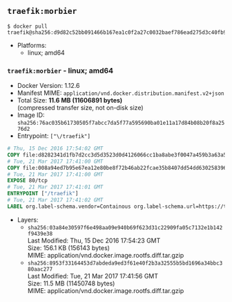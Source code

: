 ## `traefik:morbier`

```console
$ docker pull traefik@sha256:d9d82c52bb091466b167ea1c0f2a27c0032baef786ead275d3c40fb9e4759aaa
```

-	Platforms:
	-	linux; amd64

### `traefik:morbier` - linux; amd64

-	Docker Version: 1.12.6
-	Manifest MIME: `application/vnd.docker.distribution.manifest.v2+json`
-	Total Size: **11.6 MB (11606891 bytes)**  
	(compressed transfer size, not on-disk size)
-	Image ID: `sha256:76ac035b61730505f7abcc7da5f77a595690ba01e11a17d84b08b20f8a2576d2`
-	Entrypoint: `["\/traefik"]`

```dockerfile
# Thu, 15 Dec 2016 17:54:02 GMT
COPY file:d8282341d1fb7d2cc3d5d3523d0d4126066cc1ba8abe3f0047a459b3a63a5653 in /etc/ssl/certs/ 
# Tue, 21 Mar 2017 17:41:00 GMT
COPY file:008a94ed7b95e67ea12e80be8f72b46ab22fcae35b8407dd54dd630258396b47 in / 
# Tue, 21 Mar 2017 17:41:00 GMT
EXPOSE 80/tcp
# Tue, 21 Mar 2017 17:41:01 GMT
ENTRYPOINT ["/traefik"]
# Tue, 21 Mar 2017 17:41:02 GMT
LABEL org.label-schema.vendor=Containous org.label-schema.url=https://traefik.io org.label-schema.name=Traefik org.label-schema.description=A modern reverse-proxy org.label-schema.version=v1.2.0 org.label-schema.docker.schema-version=1.0
```

-	Layers:
	-	`sha256:03a84e30597f6e498aa09e940b69f623d31c22909fa05c7132e1b142f9439e38`  
		Last Modified: Thu, 15 Dec 2016 17:54:23 GMT  
		Size: 156.1 KB (156143 bytes)  
		MIME: application/vnd.docker.image.rootfs.diff.tar.gzip
	-	`sha256:8953f33164453d7abdeda9ed3f61e40f2b3a32555b5bd1696a34bbc380aac277`  
		Last Modified: Tue, 21 Mar 2017 17:41:56 GMT  
		Size: 11.5 MB (11450748 bytes)  
		MIME: application/vnd.docker.image.rootfs.diff.tar.gzip
